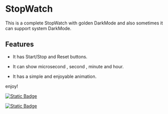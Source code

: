 # StopWatch
This is a complete StopWatch with golden DarkMode and also sometimes it can support system DarkMode.

## Features
+ It has Start/Stop and Reset buttons.

+ It can show microsecond , second , minute and hour.

+ It has a simple and enjoyable animation.

enjoy!

[![Static Badge](https://img.shields.io/badge/Follow-Me?style=for-the-badget&logo=github&label=Github&labelColor=black&link=https%3A%2F%2Fgithub.com%2Fmahan07dev)
](https://github.com/mahan-07)

[![Static Badge](https://img.shields.io/badge/Pages-black?logo=GitHub%20Pages&label=GitHub&labelColor=gray)](https://mahan07dev.github.io/myprojects/)
